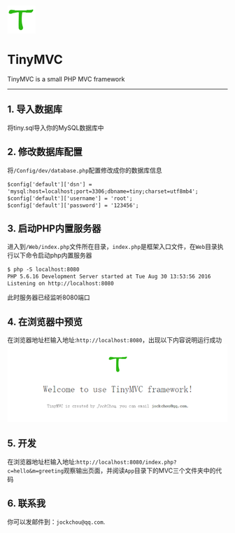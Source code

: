 ![logo](./logo.png)

# TinyMVC

TinyMVC is a small PHP MVC framework

----------

## 1. 导入数据库 ##
将tiny.sql导入你的MySQL数据库中

## 2. 修改数据库配置 ##
将`/Config/dev/database.php`配置修改成你的数据库信息
```
$config['default']['dsn'] = 'mysql:host=localhost;port=3306;dbname=tiny;charset=utf8mb4';
$config['default']['username'] = 'root';
$config['default']['password'] = '123456';
```

## 3. 启动PHP内置服务器 ##
进入到`/Web/index.php`文件所在目录，`index.php`是框架入口文件，在`Web`目录执行以下命令启动php内置服务器
```
$ php -S localhost:8080
PHP 5.6.16 Development Server started at Tue Aug 30 13:53:56 2016
Listening on http://localhost:8080
```
此时服务器已经监听8080端口

## 4. 在浏览器中预览 ##
在浏览器地址栏输入地址:`http://localhost:8080`，出现以下内容说明运行成功
![logo](./TinyMVC.png)

## 5. 开发 ##
在浏览器地址栏输入地址:`http://localhost:8080/index.php?c=hello&m=greeting`观察输出页面，并阅读`App`目录下的MVC三个文件夹中的代码

## 6. 联系我 ##
你可以发邮件到：`jockchou@qq.com`.